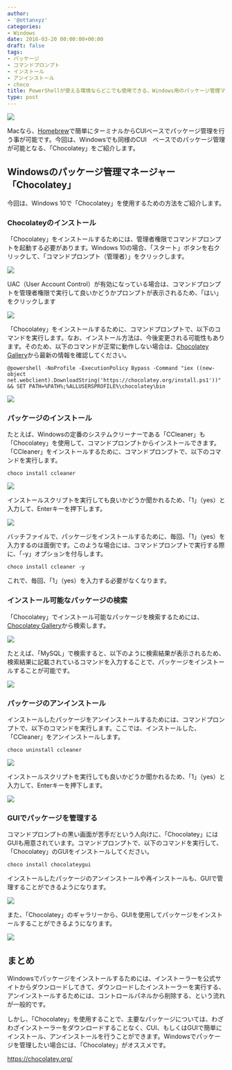 ```yaml
---
author:
- '@ottanxyz'
categories:
- Windows
date: 2016-03-20 00:00:00+00:00
draft: false
tags:
- パッケージ
- コマンドプロンプト
- インストール
- アンインストール
- choco
title: PowerShellが使える環境ならどこでも使用できる、Windows用のパッケージ管理マネージャー「Chocolatey」
type: post
---
```


![](160320-56ee136311e8e.png)

Macなら、[Homebrew](https://brew.sh/index_ja.html)で簡単にターミナルからCUIベースでパッケージ管理を行う事が可能です。今回は、Windowsでも同様のCUI　ベースでのパッケージ管理が可能となる、「Chocolatey」をご紹介します。

## Windowsのパッケージ管理マネージャー「Chocolatey」

今回は、Windows 10で「Chocolatey」を使用するための方法をご紹介します。

### Chocolateyのインストール

「Chocolatey」をインストールするためには、管理者権限でコマンドプロンプトを起動する必要があります。Windows 10の場合、「スタート」ボタンを右クリックして、「コマンドプロンプト（管理者）」をクリックします。

![](160320-56ee1364aa033.png)

UAC（User Account Control）が有効になっている場合は、コマンドプロンプトを管理者権限で実行して良いかどうかプロンプトが表示されるため、「はい」をクリックします

![](160320-56ee1367846ca.png)

「Chocolatey」をインストールするために、コマンドプロンプトで、以下のコマンドを実行します。なお、インストール方法は、今後変更される可能性もあります。そのため、以下のコマンドが正常に動作しない場合は、[Chocolatey Gallery](https://chocolatey.org/)から最新の情報を確認してください。

    @powershell -NoProfile -ExecutionPolicy Bypass -Command "iex ((new-object net.webclient).DownloadString('https://chocolatey.org/install.ps1'))" && SET PATH=%PATH%;%ALLUSERSPROFILE%\chocolatey\bin

![](160320-56ee1368777c9.png)

### パッケージのインストール

たとえば、Windowsの定番のシステムクリーナーである「CCleaner」も「Chocolatey」を使用して、コマンドプロンプトからインストールできます。「CCleaner」をインストールするために、コマンドプロンプトで、以下のコマンドを実行します。

    choco install ccleaner

![](160320-56ee136b60ca8.png)

インストールスクリプトを実行しても良いかどうか聞かれるため、「1」（yes）と入力して、Enterキーを押下します。

![](160320-56ee136d90296.png)

バッチファイルで、パッケージをインストールするために、毎回、「1」（yes）を入力するのは面倒です。このような場合には、コマンドプロンプトで実行する際に、「-y」オプションを付与します。

    choco install ccleaner -y

これで、毎回、「1」（yes）を入力する必要がなくなります。

### インストール可能なパッケージの検索

「Chocolatey」でインストール可能なパッケージを検索するためには、[Chocolatey Gallery](https://chocolatey.org/)から検索します。

![](160320-56ee1370b9eb2.png)

たとえば、「MySQL」で検索すると、以下のように検索結果が表示されるため、検索結果に記載されているコマンドを入力することで、パッケージをインストールすることが可能です。

![](160320-56ee13741dae0.png)

### パッケージのアンインストール

インストールしたパッケージをアンインストールするためには、コマンドプロンプトで、以下のコマンドを実行します。ここでは、インストールした、「CCleaner」をアンインストールします。

    choco uninstall ccleaner

![](160320-56ee13784fbde.png)

インストールスクリプトを実行しても良いかどうか聞かれるため、「1」（yes）と入力して、Enterキーを押下します。

![](160320-56ee137a749d2.png)

### GUIでパッケージを管理する

コマンドプロンプトの黒い画面が苦手だという人向けに、「Chocolatey」にはGUIも用意されています。コマンドプロンプトで、以下のコマンドを実行して、「Chocolatey」のGUIをインストールしてください。

    choco install chocolateygui

インストールしたパッケージのアンインストールや再インストールも、GUIで管理することができるようになります。

![](160320-56ee1619a0edf.png)

また、「Chocolatey」のギャラリーから、GUIを使用してパッケージをインストールすることができるようになります。

![](160320-56ee1627bf3f6.png)

## まとめ

Windowsでパッケージをインストールするためには、インストーラーを公式サイトからダウンロードしてきて、ダウンロードしたインストーラーを実行する、アンインストールするためには、コントロールパネルから削除する、という流れが一般的です。

しかし、「Chocolatey」を使用することで、主要なパッケージについては、わざわざインストーラーをダウンロードすることなく、CUI、もしくはGUIで簡単にインストール、アンインストールを行うことができます。Windowsでパッケージを管理したい場合には、「Chocolatey」がオススメです。

<https://chocolatey.org/>
